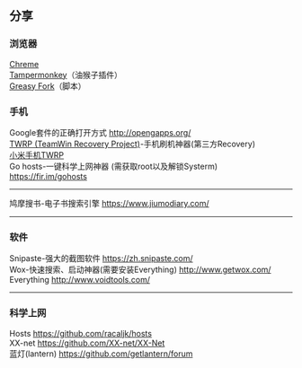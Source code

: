 ## 分享
### 浏览器
[Chreme](http://www.google.cn/chrome/browser/desktop/index.html)   
[Tampermonkey](http://tampermonkey.net/)（油猴子插件）  
[Greasy Fork](https://greasyfork.org/zh-CN/)（脚本）
### 手机
Google套件的正确打开方式 http://opengapps.org/  
[TWRP (TeamWin Recovery Project)](https://twrp.me/)-手机刷机神器(第三方Recovery)   
[小米手机TWRP](http://www.miui.com/home.php?mod=space&uid=131633855&do=thread&view=me&from=space)  
Go hosts-一键科学上网神器
(需获取root以及解锁Systerm) https://fir.im/gohosts

----
鸠摩搜书-电子书搜索引擎 https://www.jiumodiary.com/  

----
### 软件
Snipaste-强大的截图软件 https://zh.snipaste.com/  
Wox-快速搜索、启动神器(需要安装Everything) http://www.getwox.com/  
Everything http://www.voidtools.com/

----
### 科学上网
Hosts https://github.com/racaljk/hosts  
XX-net https://github.com/XX-net/XX-Net  
蓝灯(lantern) https://github.com/getlantern/forum